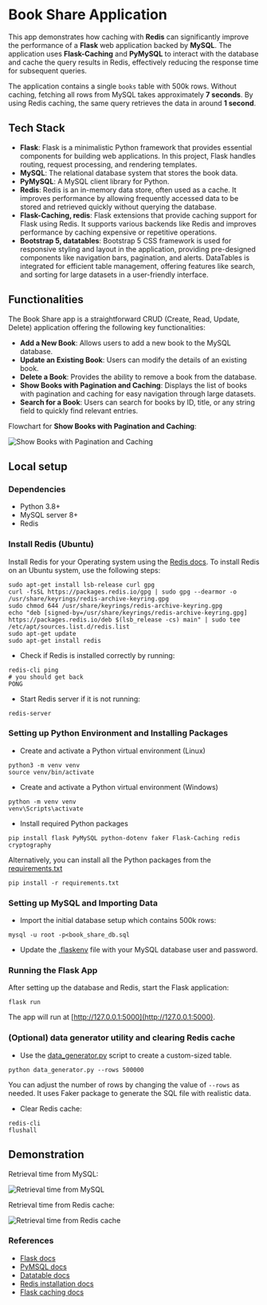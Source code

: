 # Book Share Application

This app demonstrates how caching with **Redis** can significantly improve the performance of a **Flask** web application backed by **MySQL**. The application uses **Flask-Caching** and **PyMySQL** to interact with the database and cache the query results in Redis, effectively reducing the response time for subsequent queries.

The application contains a single `books` table with 500k rows. Without caching, fetching all rows from MySQL takes approximately **7 seconds**. By using Redis caching, the same query retrieves the data in around **1 second**.

## Tech Stack

- **Flask**: Flask is a minimalistic Python framework that provides essential components for building web applications. In this project, Flask handles routing, request processing, and rendering templates.
- **MySQL**: The relational database system that stores the book data.
- **PyMySQL**: A MySQL client library for Python.
- **Redis**: Redis is an in-memory data store, often used as a cache. It improves performance by allowing frequently accessed data to be stored and retrieved quickly without querying the database.
- **Flask-Caching, redis**: Flask extensions that provide caching support for Flask using Redis. It supports various backends like Redis and improves performance by caching expensive or repetitive operations.
- **Bootstrap 5, datatables**: Bootstrap 5 CSS framework is used for responsive styling and layout in the application, providing pre-designed components like navigation bars, pagination, and alerts. DataTables is integrated for efficient table management, offering features like search, and sorting for large datasets in a user-friendly interface. 


## Functionalities
The Book Share app is a straightforward CRUD (Create, Read, Update, Delete) application offering the following key functionalities:

- **Add a New Book**: Allows users to add a new book to the MySQL database.
- **Update an Existing Book**: Users can modify the details of an existing book.
- **Delete a Book**: Provides the ability to remove a book from the database.
- **Show Books with Pagination and Caching**: Displays the list of books with pagination and caching for easy navigation through large datasets.
- **Search for a Book**: Users can search for books by ID, title, or any string field to quickly find relevant entries.

Flowchart for **Show Books with Pagination and Caching**:

![Show Books with Pagination and Caching](screenshots/flow.png)


## Local setup

### Dependencies

- Python 3.8+
- MySQL server 8+
- Redis

### Install Redis (Ubuntu)
Install Redis for your Operating system using the [Redis docs](https://redis.io/docs/latest/operate/oss_and_stack/install/install-redis/).
To install Redis on an Ubuntu system, use the following steps:
```shell
sudo apt-get install lsb-release curl gpg
curl -fsSL https://packages.redis.io/gpg | sudo gpg --dearmor -o /usr/share/keyrings/redis-archive-keyring.gpg
sudo chmod 644 /usr/share/keyrings/redis-archive-keyring.gpg
echo "deb [signed-by=/usr/share/keyrings/redis-archive-keyring.gpg] https://packages.redis.io/deb $(lsb_release -cs) main" | sudo tee /etc/apt/sources.list.d/redis.list
sudo apt-get update
sudo apt-get install redis
```

- Check if Redis is installed correctly by running:

```shell
redis-cli ping
# you should get back
PONG
```

- Start Redis server if it is not running:

```shell
redis-server
```

### Setting up Python Environment and Installing Packages

- Create and activate a Python virtual environment (Linux)

```shell
python3 -m venv venv
source venv/bin/activate
```

- Create and activate a Python virtual environment (Windows)

```shell
python -m venv venv
venv\Scripts\activate
```

- Install required Python packages

```shell
pip install flask PyMySQL python-dotenv faker Flask-Caching redis cryptography
```

Alternatively, you can install all the Python packages from the [requirements.txt](requirements.txt)

```shell
pip install -r requirements.txt
```

### Setting up MySQL and Importing Data
- Import the initial database setup which contains 500k rows:
```shell
mysql -u root -p<book_share_db.sql
```
- Update the [.flaskenv](.flaskenv) file with your MySQL database user and password.

### Running the Flask App
After setting up the database and Redis, start the Flask application:
```shell
flask run
```
The app will run at [http://127.0.0.1:5000](http://127.0.0.1:5000).

### (Optional) data generator utility and clearing Redis cache
- Use the [data_generator.py](data_generator.py) script to create a custom-sized table.
```shell
python data_generator.py --rows 500000
```
You can adjust the number of rows by changing the value of `--rows` as needed. 
It uses Faker package to generate the SQL file with realistic data.
- Clear Redis cache:
```shell
redis-cli
flushall
```
## Demonstration

Retrieval time from MySQL:

![Retrieval time from MySQL](screenshots/mysql_time.png)

Retrieval time from Redis cache:

![Retrieval time from Redis cache](screenshots/redis_time.png)

### References

- [Flask docs](https://flask.palletsprojects.com/en/3.0.x/quickstart/)
- [PyMSQL docs](https://pymysql.readthedocs.io/en/latest/user/installation.html)
- [Datatable docs](https://datatables.net/download/index)
- [Redis installation docs](https://redis.io/docs/latest/operate/oss_and_stack/install/install-redis/)
- [Flask caching docs](https://flask-caching.readthedocs.io/en/latest/)